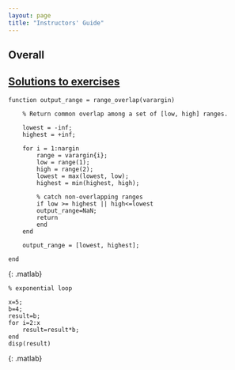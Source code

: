 ```yaml
---
layout: page
title: "Instructors' Guide"
---
```

## Overall

## [Solutions to exercises](06-defensive.html)
~~~
function output_range = range_overlap(varargin)

	% Return common overlap among a set of [low, high] ranges.

	lowest = -inf;
	highest = +inf;

	for i = 1:nargin
	    range = varargin{i};
	    low = range(1);
	    high = range(2);
	    lowest = max(lowest, low);
	    highest = min(highest, high);
	   
	    % catch non-overlapping ranges
	    if low >= highest || high<=lowest
		output_range=NaN;
		return
	    end
	end

	output_range = [lowest, highest];

end
~~~
{: .matlab}

~~~
% exponential loop

x=5;
b=4;
result=b;
for i=2:x
    result=result*b;
end
disp(result)
~~~
{: .matlab}
